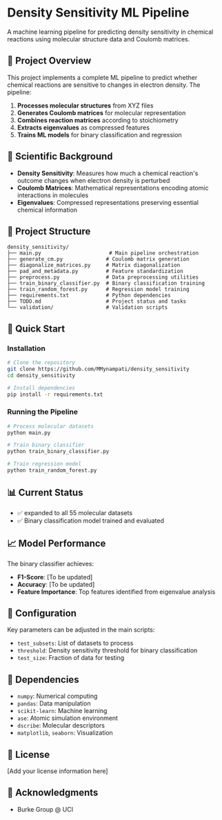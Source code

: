 # Density Sensitivity ML Pipeline

A machine learning pipeline for predicting density sensitivity in chemical reactions using molecular structure data and Coulomb matrices.

## 🎯 Project Overview

This project implements a complete ML pipeline to predict whether chemical reactions are sensitive to changes in electron density. The pipeline:

1. **Processes molecular structures** from XYZ files
2. **Generates Coulomb matrices** for molecular representation
3. **Combines reaction matrices** according to stoichiometry
4. **Extracts eigenvalues** as compressed features
5. **Trains ML models** for binary classification and regression

## 🔬 Scientific Background

- **Density Sensitivity**: Measures how much a chemical reaction's outcome changes when electron density is perturbed
- **Coulomb Matrices**: Mathematical representations encoding atomic interactions in molecules
- **Eigenvalues**: Compressed representations preserving essential chemical information

## 📁 Project Structure

```
density_sensitivity/
├── main.py                      # Main pipeline orchestration
├── generate_cm.py              # Coulomb matrix generation
├── diagonalize_matrices.py     # Matrix diagonalization
├── pad_and_metadata.py         # Feature standardization
├── preprocess.py               # Data preprocessing utilities
├── train_binary_classifier.py  # Binary classification training
├── train_random_forest.py      # Regression model training
├── requirements.txt            # Python dependencies
├── TODO.md                     # Project status and tasks
└── validation/                 # Validation scripts
```

## 🚀 Quick Start

### Installation

```bash
# Clone the repository
git clone https://github.com/MMynampati/density_sensitivity
cd density_sensitivity

# Install dependencies
pip install -r requirements.txt
```

### Running the Pipeline

```bash
# Process molecular datasets
python main.py

# Train binary classifier
python train_binary_classifier.py

# Train regression model
python train_random_forest.py
```

## 📊 Current Status

- ✅ expanded to all 55 molecular datasets
- ✅ Binary classification model trained and evaluated
  
## 📈 Model Performance

The binary classifier achieves:
- **F1-Score**: [To be updated]
- **Accuracy**: [To be updated]
- **Feature Importance**: Top features identified from eigenvalue analysis

## 🔧 Configuration

Key parameters can be adjusted in the main scripts:
- `test_subsets`: List of datasets to process
- `threshold`: Density sensitivity threshold for binary classification
- `test_size`: Fraction of data for testing

## 📝 Dependencies

- `numpy`: Numerical computing
- `pandas`: Data manipulation
- `scikit-learn`: Machine learning
- `ase`: Atomic simulation environment
- `dscribe`: Molecular descriptors
- `matplotlib`, `seaborn`: Visualization

## 📄 License

[Add your license information here]

## 🙏 Acknowledgments

- Burke Group @ UCI 
